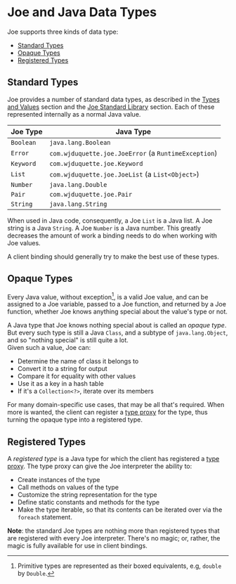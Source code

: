 # Joe and Java Data Types

Joe supports three kinds of data type:

- [Standard Types](#standard-types)
- [Opaque Types](#opaque-types)
- [Registered Types](#registered-types)
 
## Standard Types

Joe provides a number of standard data types, as described in the
[Types and Values](../types.md) section and the 
[Joe Standard Library](../library/pkg.joe.md) section.  Each of these
represented internally as a normal Java value.

| Joe Type  | Java Type                                            |
|-----------|------------------------------------------------------|
| `Boolean` | `java.lang.Boolean`                                  |
| `Error`   | `com.wjduquette.joe.JoeError` (a `RuntimeException`) |
| `Keyword` | `com.wjduquette.joe.Keyword`                         |
| `List`    | `com.wjduquette.joe.JoeList` (a `List<Object>`)      |
| `Number`  | `java.lang.Double`                                   |
| `Pair`    | `com.wjduquette.joe.Pair`                            |
| `String`  | `java.lang.String`                                   |

When used in Java code, consequently, a Joe `List` is a Java list.
A Joe string is a Java `String`.  A Joe `Number` is a Java number.
This greatly decreases the amount of work a binding needs to do when
working with Joe values.

A client binding should generally try to make the best use of these
types.

## Opaque Types

Every Java value, without exception[^primitive], is a valid Joe value, and 
can be assigned to a Joe variable, passed to a Joe function, and returned 
by a Joe function, whether Joe knows anything special about the value's
type or not.

A Java type that Joe knows nothing special about is called an *opaque type*.
But every such type is still a Java `Class`, and a subtype of 
`java.lang.Object`, and so "nothing special" is still quite a lot.  
Given such a value, Joe can:

- Determine the name of class it belongs to
- Convert it to a string for output
- Compare it for equality with other values
- Use it as a key in a hash table
- If it's a `Collection<?>`, iterate over its members

For many domain-specific use cases, that may be all that's required.
When more is wanted, the client can register a 
[type proxy](registered_types.md) for the type, thus turning the opaque
type into a registered type.

## Registered Types

A *registered type* is a Java type for which the client has registered
a [type proxy](registered_types.md). The type proxy can give the Joe 
interpreter the ability to:

- Create instances of the type
- Call methods on values of the type
- Customize the string representation for the type
- Define static constants and methods for the type
- Make the type iterable, so that its contents can be iterated over via
  the `foreach` statement.

**Note**: the standard Joe types are nothing more than registered types
that are registered with every Joe interpreter.  There's no magic; or,
rather, the magic is fully available for use in client bindings.


[^primitive]: Primitive types are represented as their boxed equivalents,
e.g, `double` by `Double`.
